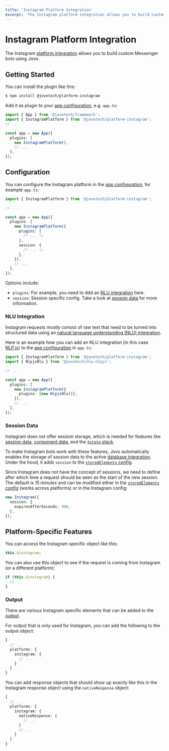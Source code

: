 ```yaml
---
title: 'Instagram Platform Integration'
excerpt: 'The Instagram platform integration allows you to build custom Messenger Bots using Jovo.'
---
```


# Instagram Platform Integration

The Instagram [platform integration](https://v4.jovo.tech/docs/platforms) allows you to build custom Messenger bots using Jovo.

## Getting Started

You can install the plugin like this:

```sh
$ npm install @jovotech/platform-instagram
```

Add it as plugin to your [app configuration](https://v4.jovo.tech/docs/app-config), e.g. `app.ts`:

```typescript
import { App } from '@jovotech/framework';
import { InstagramPlatform } from '@jovotech/platform-instagram';
// ...

const app = new App({
  plugins: [
    new InstagramPlatform(),
    // ...
  ],
});
```

## Configuration

You can configure the Instagram platform in the [app configuration](https://v4.jovo.tech/docs/app-config), for example `app.ts`:

```typescript
import { InstagramPlatform } from '@jovotech/platform-instagram';

// ...

const app = new App({
  plugins: [
    new InstagramPlatform({
      plugins: [
        /* ... */
      ],
      session: {
        /* ... */
      },
    }),
    // ...
  ],
});
```

Options include:

- `plugins`: For example, you need to ddd an [NLU integration](#nlu-integration) here.
- `session`: Session specific config. Take a look at [session data](#session-data) for more information.

### NLU Integration

Instagram requests mostly consist of raw text that need to be turned into structured data using an [natural language understanding (NLU) integration](https://v4.jovo.tech/docs/nlu).

Here is an example how you can add an NLU integration (in this case [NLP.js](https://v4.jovo.tech/marketplace/nlu-nlpjs)) to the [app configuration](https://v4.jovo.tech/docs/app-config) in `app.ts`:

```typescript
import { InstagramPlatform } from '@jovotech/platform-instagram';
import { NlpjsNlu } from '@jovotech/nlu-nlpjs';

// ...

const app = new App({
  plugins: [
    new InstagramPlatform({
      plugins: [new NlpjsNlu()],
    }),
    // ...
  ],
});
```

### Session Data

Instagram does not offer session storage, which is needed for features like [session data](https://v4.jovo.tech/docs/data#session-data), [component data](https://v4.jovo.tech/docs/data#component-data), and the [`$state` stack](https://v4.jovo.tech/docs/state-stack).

To make Instagram bots work with these features, Jovo automatically enables the storage of session data to the active [database integration](https://v4.jovo.tech/docs/databases). Under the hood, it adds `session` to the [`storedElements` config](https://v4.jovo.tech/docs/databases#storedelements).

Since Instagram does not have the concept of sessions, we need to define after which time a request should be seen as the start of the new session. The default is _15 minutes_ and can be modified either in the [`storedElements` config](https://v4.jovo.tech/docs/databases#storedelements) (works across platforms) or in the Instagram config:

```typescript
new Instagram({
  session: {
    expiresAfterSeconds: 900,
  },
});
```

## Platform-Specific Features

You can access the Instagram specific object like this:

```typescript
this.$instagram;
```

You can also use this object to see if the request is coming from Instagram (or a different platform):

```typescript
if (this.$instagram) {
  // ...
}
```

### Output

There are various Instagram specific elements that can be added to the [output](https://v4.jovo.tech/docs/output).

For output that is only used for Instagram, you can add the following to the output object:

```typescript
{
  // ...
  platforms: {
    instagram: {
      // ...
    }
  }
}
```

You can add response objects that should show up exactly like this in the Instagram response object using the `nativeResponse` object:

```typescript
{
  // ...
  platforms: {
    instagram: {
      nativeResponse: {
        // ...
      }
      // ...
    }
  }
}
```
